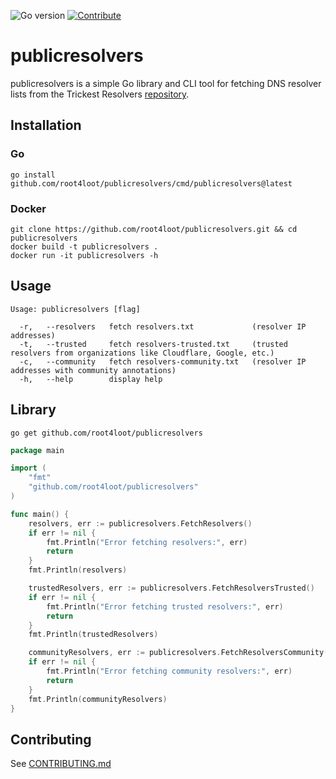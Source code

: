 ![Go version](https://img.shields.io/badge/Go-v1.19-blue.svg) [![Contribute](https://img.shields.io/badge/Contribute-Welcome-green.svg)](CONTRIBUTING.md)

# publicresolvers
publicresolvers is a simple Go library and CLI tool for fetching DNS resolver lists from the Trickest Resolvers [repository](https://github.com/trickest/resolvers).

## Installation
### Go
```
go install github.com/root4loot/publicresolvers/cmd/publicresolvers@latest
```

### Docker
```
git clone https://github.com/root4loot/publicresolvers.git && cd publicresolvers
docker build -t publicresolvers .
docker run -it publicresolvers -h
```

## Usage
```
Usage: publicresolvers [flag]

  -r,   --resolvers   fetch resolvers.txt             (resolver IP addresses)
  -t,   --trusted     fetch resolvers-trusted.txt     (trusted resolvers from organizations like Cloudflare, Google, etc.)
  -c,   --community   fetch resolvers-community.txt   (resolver IP addresses with community annotations)
  -h,   --help        display help
```


## Library

```
go get github.com/root4loot/publicresolvers
```

```go
package main

import (
	"fmt"
	"github.com/root4loot/publicresolvers"
)

func main() {
	resolvers, err := publicresolvers.FetchResolvers()
	if err != nil {
		fmt.Println("Error fetching resolvers:", err)
		return
	}
	fmt.Println(resolvers)

	trustedResolvers, err := publicresolvers.FetchResolversTrusted()
	if err != nil {
		fmt.Println("Error fetching trusted resolvers:", err)
		return
	}
	fmt.Println(trustedResolvers)

	communityResolvers, err := publicresolvers.FetchResolversCommunity()
	if err != nil {
		fmt.Println("Error fetching community resolvers:", err)
		return
	}
	fmt.Println(communityResolvers)
}
```

## Contributing

See [CONTRIBUTING.md](CONTRIBUTING.md)
